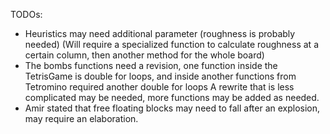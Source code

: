 TODOs:
- Heuristics may need additional parameter (roughness is probably needed)
  (Will require a specialized function to calculate roughness at a certain column, then another method for the whole board)
- The bombs functions need a revision, one function inside the TetrisGame is double for loops, and inside another functions from Tetromino required another double for loops
  A rewrite that is less complicated may be needed, more functions may be added as needed.
- Amir stated that free floating blocks may need to fall after an explosion, may require an elaboration.
